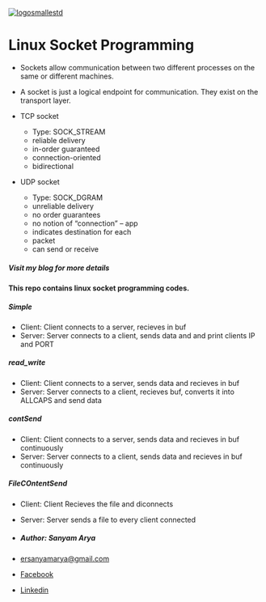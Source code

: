 [![logosmallestd](https://user-images.githubusercontent.com/28115284/28752842-881291c0-7546-11e7-9277-bd89186ca933.png)](https://github.com/ersanyamarya)

# Linux Socket Programming

* Sockets allow communication between two different processes on the same or different machines.
* A socket is just a logical endpoint for communication. They exist on the transport layer. 

* TCP socket
	* Type: SOCK_STREAM
	* reliable delivery
	* in-order guaranteed
	* connection-oriented
	* bidirectional
	
* UDP socket
	* Type: SOCK_DGRAM
	* unreliable delivery
	* no order guarantees
	* no notion of “connection” – app
	* indicates destination for each
	* packet
	* can send or receive
	
##### Visit my blog for more details

#### This repo contains linux socket programming codes.

##### Simple
* Client: Client connects to a server, recieves in buf 
* Server: Server connects to a client, sends data and and print clients IP and PORT

##### read_write
* Client: Client connects to a server, sends data and recieves in buf
* Server: Server connects to a client, recieves buf, converts it into ALLCAPS and send data

##### contSend
* Client: Client connects to a server, sends data and recieves in buf continuously
* Server: Server connects to a client, sends data and recieves in buf continuously

##### FileCOntentSend
* Client: Client Recieves the file and diconnects
* Server: Server sends a file to every client connected


* ##### Author: Sanyam Arya
* ersanyamarya@gmail.com
* [Facebook](https://www.facebook.com/er.sanyam.arya)
* [Linkedin](https://www.linkedin.com/in/sanyam-arya-077ab638/)
